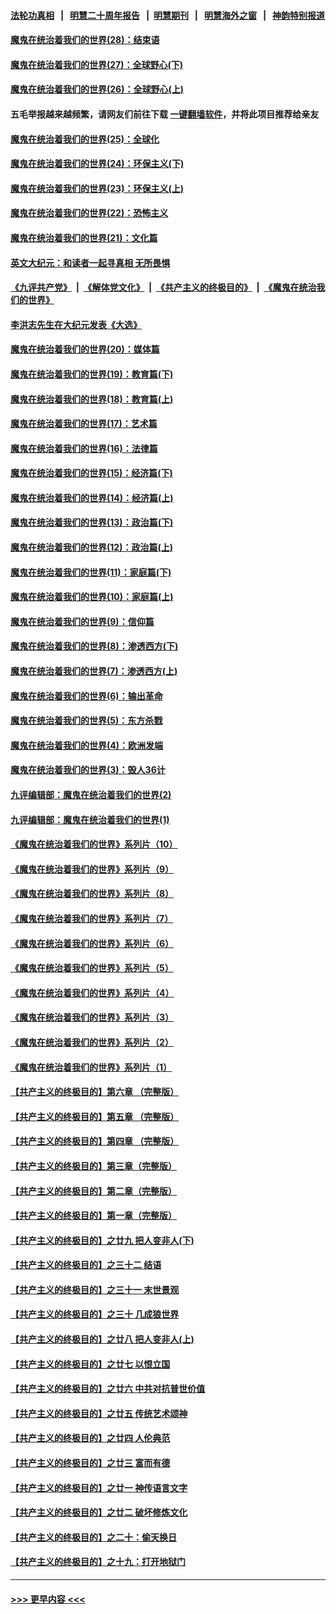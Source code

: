 #### [法轮功真相](https://github.com/gfw-breaker/truth/blob/master/README.md?t=0) &nbsp;&nbsp;|&nbsp;&nbsp; [明慧二十周年报告](https://github.com/gfw-breaker/mh-reports/blob/master/README.md?t=0) &nbsp;&nbsp;|&nbsp;&nbsp;[明慧期刊](https://github.com/gfw-breaker/mh-qikan) &nbsp;&nbsp;|&nbsp;&nbsp; [明慧海外之窗](https://github.com/gfw-breaker/mh-news/blob/master/README.md?t=0) &nbsp;&nbsp;|&nbsp;&nbsp; [神韵特别报道](https://github.com/gfw-breaker/mh-news/blob/master/shenyun.md?t=0)
#### [魔鬼在统治着我们的世界(28)：结束语](../pages/nsc422/n10936246.md?t=06180952) 
#### [魔鬼在统治着我们的世界(27)：全球野心(下)](../pages/nsc422/n10928319.md?t=06180952) 
#### [魔鬼在统治着我们的世界(26)：全球野心(上)](../pages/nsc422/n10900318.md?t=06180952) 
#### 五毛举报越来越频繁，请网友们前往下载 [一键翻墙软件](https://github.com/gfw-breaker/ssr-accounts)，并将此项目推荐给亲友
#### [魔鬼在统治着我们的世界(25)：全球化](../pages/nsc422/n10788205.md?t=06180952) 
#### [魔鬼在统治着我们的世界(24)：环保主义(下)](../pages/nsc422/n10695307.md?t=06180952) 
#### [魔鬼在统治着我们的世界(23)：环保主义(上)](../pages/nsc422/n10688613.md?t=06180952) 
#### [魔鬼在统治着我们的世界(22)：恐怖主义](../pages/nsc422/n10614727.md?t=06180952) 
#### [魔鬼在统治着我们的世界(21)：文化篇](../pages/nsc422/n10597706.md?t=06180952) 
#### [英文大纪元：和读者一起寻真相 无所畏惧](../pages/nsc422/n12542027.md?t=06180952) 
#### [《九评共产党》](https://github.com/begood0513/9ping.md/blob/master/README.md) &nbsp;|&nbsp; [《解体党文化》](../../../../jtdwh.md/blob/master/README.md)  &nbsp;|&nbsp; [《共产主义的终极目的》](../../../../gczydzjmd.md/blob/master/README.md) &nbsp;|&nbsp; [《魔鬼在统治我们的世界》](../../../../mgztzwmdsj.md/blob/master/README.md) 
#### [李洪志先生在大纪元发表《大选》](../pages/nsc422/n12534746.md?t=06180952) 
#### [魔鬼在统治着我们的世界(20)：媒体篇](../pages/nsc422/n10586579.md?t=06180952) 
#### [魔鬼在统治着我们的世界(19)：教育篇(下)](../pages/nsc422/n10564808.md?t=06180952) 
#### [魔鬼在统治着我们的世界(18)：教育篇(上)](../pages/nsc422/n10526970.md?t=06180952) 
#### [魔鬼在统治着我们的世界(17)：艺术篇](../pages/nsc422/n10499093.md?t=06180952) 
#### [魔鬼在统治着我们的世界(16)：法律篇](../pages/nsc422/n10485969.md?t=06180952) 
#### [魔鬼在统治着我们的世界(15)：经济篇(下)](../pages/nsc422/n10469975.md?t=06180952) 
#### [魔鬼在统治着我们的世界(14)：经济篇(上)](../pages/nsc422/n10457370.md?t=06180952) 
#### [魔鬼在统治着我们的世界(13)：政治篇(下)](../pages/nsc422/n10448270.md?t=06180952) 
#### [魔鬼在统治着我们的世界(12)：政治篇(上)](../pages/nsc422/n10444576.md?t=06180952) 
#### [魔鬼在统治着我们的世界(11)：家庭篇(下)](../pages/nsc422/n10440961.md?t=06180952) 
#### [魔鬼在统治着我们的世界(10)：家庭篇(上)](../pages/nsc422/n10435448.md?t=06180952) 
#### [魔鬼在统治着我们的世界(9)：信仰篇](../pages/nsc422/n10432159.md?t=06180952) 
#### [魔鬼在统治着我们的世界(8)：渗透西方(下)](../pages/nsc422/n10429603.md?t=06180952) 
#### [魔鬼在统治着我们的世界(7)：渗透西方(上)](../pages/nsc422/n10426013.md?t=06180952) 
#### [魔鬼在统治着我们的世界(6)：输出革命](../pages/nsc422/n10421536.md?t=06180952) 
#### [魔鬼在统治着我们的世界(5)：东方杀戮](../pages/nsc422/n10417707.md?t=06180952) 
#### [魔鬼在统治着我们的世界(4)：欧洲发端](../pages/nsc422/n10414890.md?t=06180952) 
#### [魔鬼在统治着我们的世界(3)：毁人36计](../pages/nsc422/n10411583.md?t=06180952) 
#### [九评编辑部：魔鬼在统治着我们的世界(2)](../pages/nsc422/n10410036.md?t=06180952) 
#### [九评编辑部：魔鬼在统治着我们的世界(1)](../pages/nsc422/n10406825.md?t=06180952) 
#### [《魔鬼在统治着我们的世界》系列片（10）](../pages/nsc422/n12292670.md?t=06180952) 
#### [《魔鬼在统治着我们的世界》系列片（9）](../pages/nsc422/n12290859.md?t=06180952) 
#### [《魔鬼在统治着我们的世界》系列片（8）](../pages/nsc422/n12287445.md?t=06180952) 
#### [《魔鬼在统治着我们的世界》系列片（7）](../pages/nsc422/n12283425.md?t=06180952) 
#### [《魔鬼在统治着我们的世界》系列片（6）](../pages/nsc422/n12282314.md?t=06180952) 
#### [《魔鬼在统治着我们的世界》系列片（5）](../pages/nsc422/n12281419.md?t=06180952) 
#### [《魔鬼在统治着我们的世界》系列片（4）](../pages/nsc422/n12274024.md?t=06180952) 
#### [《魔鬼在统治着我们的世界》系列片（3）](../pages/nsc422/n12271322.md?t=06180952) 
#### [《魔鬼在统治着我们的世界》系列片（2）](../pages/nsc422/n12269049.md?t=06180952) 
#### [《魔鬼在统治着我们的世界》系列片（1）](../pages/nsc422/n12267575.md?t=06180952) 
#### [【共产主义的终极目的】第六章 （完整版）](../pages/nsc422/n11428913.md?t=06180952) 
#### [【共产主义的终极目的】第五章 （完整版）](../pages/nsc422/n11428912.md?t=06180952) 
#### [【共产主义的终极目的】第四章 （完整版）](../pages/nsc422/n11428907.md?t=06180952) 
#### [【共产主义的终极目的】第三章（完整版）](../pages/nsc422/n11428848.md?t=06180952) 
#### [【共产主义的终极目的】第二章（完整版）](../pages/nsc422/n11428831.md?t=06180952) 
#### [【共产主义的终极目的】第一章（完整版）](../pages/nsc422/n11417651.md?t=06180952) 
#### [【共产主义的终极目的】之廿九 把人变非人(下)](../pages/nsc422/n11344140.md?t=06180952) 
#### [【共产主义的终极目的】之三十二 结语](../pages/nsc422/n11360535.md?t=06180952) 
#### [【共产主义的终极目的】之三十一 末世景观](../pages/nsc422/n11351129.md?t=06180952) 
#### [【共产主义的终极目的】之三十 几成狼世界](../pages/nsc422/n11348280.md?t=06180952) 
#### [【共产主义的终极目的】之廿八 把人变非人(上)](../pages/nsc422/n11340492.md?t=06180952) 
#### [【共产主义的终极目的】之廿七 以恨立国](../pages/nsc422/n11336944.md?t=06180952) 
#### [【共产主义的终极目的】之廿六 中共对抗普世价值](../pages/nsc422/n11324785.md?t=06180952) 
#### [【共产主义的终极目的】之廿五 传统艺术颂神](../pages/nsc422/n11296396.md?t=06180952) 
#### [【共产主义的终极目的】之廿四 人伦典范](../pages/nsc422/n11296397.md?t=06180952) 
#### [【共产主义的终极目的】之廿三 富而有德](../pages/nsc422/n11283598.md?t=06180952) 
#### [【共产主义的终极目的】之廿一 神传语言文字](../pages/nsc422/n11263265.md?t=06180952) 
#### [【共产主义的终极目的】之廿二 破坏修炼文化](../pages/nsc422/n11245728.md?t=06180952) 
#### [【共产主义的终极目的】之二十：偷天换日](../pages/nsc422/n11238846.md?t=06180952) 
#### [【共产主义的终极目的】之十九：打开地狱门](../pages/nsc422/n11206376.md?t=06180952) 

----
#### [ >>> 更早内容 <<< ](../indexes/nsc422-earlier.md)
